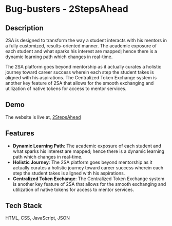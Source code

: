 # Bug-busters - 2StepsAhead

## Description
2SA is designed to transform the way a student interacts with his mentors in a fully customized, results-oriented manner. The academic exposure of each student and what sparks his interest are mapped; hence there is a dynamic learning path which changes in real-time.

The 2SA platform goes beyond mentorship as it actually curates a holistic journey toward career success wherein each step the student takes is aligned with his aspirations. The Centralized Token Exchange system is another key feature of 2SA that allows for the smooth exchanging and utilization of native tokens for access to mentor services.

## Demo
The website is live at, [2StepsAhead](https://twostepsahead.netlify.app)

## Features
- **Dynamic Learning Path**: The academic exposure of each student and what sparks his interest are mapped; hence there is a dynamic learning path which changes in real-time.
- **Holistic Journey**: The 2SA platform goes beyond mentorship as it actually curates a holistic journey toward career success wherein each step the student takes is aligned with his aspirations.
- **Centralized Token Exchange**: The Centralized Token Exchange system is another key feature of 2SA that allows for the smooth exchanging and utilization of native tokens for access to mentor services.


## Tech Stack
HTML, CSS, JavaScript, JSON